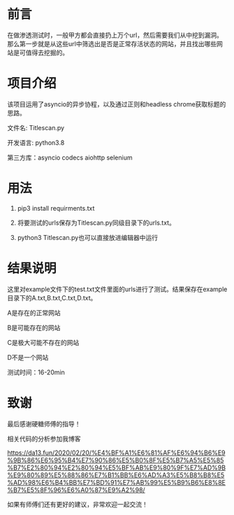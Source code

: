# 前言
在做渗透测试时，一般甲方都会直接扔上万个url，然后需要我们从中挖到漏洞。那么第一步就是从这些url中筛选出是否是正常存活状态的网站，并且找出哪些网站是可值得去挖掘的。



# 项目介绍

该项目运用了asyncio的异步协程，以及通过正则和headless chrome获取标题的思路。

文件名: Titlescan.py

开发语言: python3.8

第三方库：asyncio
codecs
aiohttp
selenium


# 用法

1. pip3 install requirments.txt

2. 将要测试的urls保存为Titlescan.py同级目录下的urls.txt。
3. python3 Titlescan.py也可以直接放进编辑器中运行

# 结果说明

这里对example文件下的test.txt文件里面的urls进行了测试。结果保存在example目录下的A.txt,B.txt,C.txt,D.txt。

A是存在的正常网站

B是可能存在的网站

C是极大可能不存在的网站

D不是一个网站

测试时间：16-20min

# 致谢

最后感谢硬糖师傅的指导！

相关代码的分析参加我博客

https://da13.fun/2020/02/20/%E4%BF%A1%E6%81%AF%E6%94%B6%E9%9B%86%E6%95%B4%E7%90%86%E5%B0%8F%E5%B7%A5%E5%85%B7%E2%80%94%E2%80%94%E5%BF%AB%E9%80%9F%E7%AD%9B%E9%80%89%E5%88%86%E7%B1%BB%E6%AD%A3%E5%B8%B8%E5%AD%98%E6%B4%BB%E7%BD%91%E7%AB%99%E5%B9%B6%E8%8E%B7%E5%8F%96%E6%A0%87%E9%A2%98/

如果有师傅们还有更好的建议，非常欢迎一起交流！